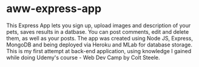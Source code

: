 # aww-express-app
This Express App lets you sign up, upload images and description of your pets, saves results in a datbase. You can post comments, edit and delete them, as well as your posts. The app was created using Node JS, Express, MongoDB and being deployed via Heroku and MLab for database storage. This is my first attempt at back-end application, using knowledge I gained while doing Udemy's course - Web Dev Camp by Colt Steele.
